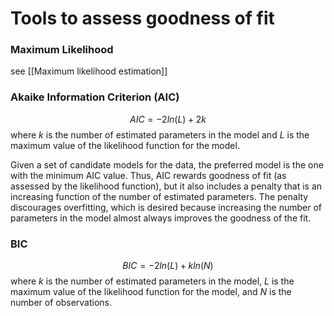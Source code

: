 # Tools to assess goodness of fit
### Maximum Likelihood
see [[Maximum likelihood estimation]]

### Akaike Information Criterion (AIC)
$$
AIC = - 2ln(L) + 2k
$$
 where $k$ is the number of estimated parameters in the model and $L$ is the maximum value of the likelihood function for the model.
 
 Given a set of candidate models for the data, the preferred model is the one with the minimum AIC value. 
 Thus, AIC rewards goodness of fit (as assessed by the likelihood function), but it also includes a penalty that is an increasing function of the number of estimated parameters. The penalty discourages overfitting, which is desired because increasing the number of parameters in the model almost always improves the goodness of the fit.
 
### BIC
$$
BIC = - 2ln(L) + kln(N)
$$
 where $k$ is the number of estimated parameters in the model, $L$ is the maximum value of the likelihood function for the model, and $N$ is the number of observations.